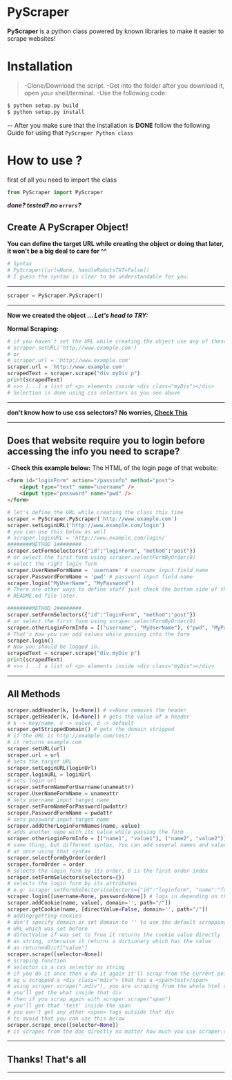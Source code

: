 # PyScraper

**PyScraper** is a python class powered by known libraries to make
it easier to scrape websites!

# Installation

>-Clone/Download the script.
-Get into the folder after you download it, open your shell/terminal.
-Use the following code:

```sh
$ python setup.py build
$ python setup.py install
```
-- After you make sure that the installation is **DONE** follow the following Guide for using that `PyScraper Python class`

How to use ?
============
first of all you need to import the class
```python
from PyScraper import PyScraper
```

***done? tested? no `errors`?***

**Create A PyScraper Object!**
--------------------------------
**You can define the target URL while creating the object or doing that later, it won't be a big deal to care for ^^**
```py
# Syntax
# PyScraper([url=None, handleRobotsTXT=False])
# I guess the syntax is clear to be understandable for you.
```
---------------------------------------------------------------------------
```python
scraper = PyScraper.PyScraper()
```
---------------------------------------------------------------------------
**Now we created the object ... _Let's head to TRY:_**

**Normal Scraping:**
```python
# if you haven't set the URL while creating the object use any of these
# scraper.setURL('http://www.example.com')
# or
# scraper.url = 'http://www.example.com'
scraper.url = 'http://www.example.com'
scrapedText = scraper.scrape("div.myDiv p")
print(scrapedText)
# >>> [...] a list of <p> elements inside <div class="myDiv"></div>
# Selection is done using css selectors as you see above
```
-------------------------------------------------------------------------
**don't know how to use css selectors? No worries, [Check This](https://www.w3schools.com/cssref/css_selectors.asp)**

---------------------------------------------------------------------------
Does that website require you to login before accessing the info you need to scrape?
-------------------------------------------------------------------------------
**- Check this example below:**
The HTML of the login page of that website:
```html
<form id="loginForm" action="/passinfo" method="post">
    <input type="text" name="username" />
    <input type="password" name="pwd" />
</form>
```
```python
# let's define the URL while creating the class this time
scraper = PyScraper.PyScraper('http://www.example.com')
scraper.setLoginURL('http://www.example.com/login')
# you can use this below as well
# scraper.loginURL = 'http://www.example.com/login/'
########METHOD 1########
scraper.setFormSelectors({"id":"loginForm", "method":"post"})
# or select the first form using scraper.selectFormByOrder(0)
# select the right login form
scraper.UserNameFormName = 'username' # username input field name
scraper.PasswordFormName = 'pwd' # password input field name
scraper.login("MyUserName", "MyPassword")
# There are other ways to define stuff just check the bottom side of this
# README.md file later.

########METHOD 2########
scraper.setFormSelectors({"id":"loginForm", "method":"post"})
# or select the first form using scraper.selectFormByOrder(0)
scraper.otherLoginFormInfo = [("username", "MyUserName"), ("pwd", "MyPassword")]
# That's how you can add values while passing into the form
scraper.login()
# Now you should be logged in.
scrapedText = scraper.scrape("div.myDiv p")
print(scrapedText)
# >>> [...] a list of <p> elements inside <div class="myDiv"></div>
```
-------------------------------------------------------------------------------
All Methods
-------------

```py
scraper.addHeader(k, [v=None]) # v=None removes the header
scraper.getHeader(k, [d=None]) # gets the value of a header
# k -> key/name, v -> value, d -> default
scraper.getStrippedDomain() # gets the domain stripped
# if the URL is http://example.com/test/
# it returns example.com
scraper.setURL(url) 
scraper.url = url
# sets the target URL
scraper.setLoginURL(loginUrl)
scraper.loginURL = loginUrl
# sets login url
scraper.setFormNameForUsername(unameattr)
scraper.UserNameFormName = unameattr
# sets username input target name
scraper.setFormNameForPassword(pwdattr)
scraper.PasswordFormName = pwdattr
# sets password input target name
scraper.addOtherLoginFormNames(name, value)
# adds another name with its value while passing the form
scraper.otherLoginFormInfo = [("name1", "value1"), ("name2", "value2")]
# same thing, but different syntax, You can add several names and values
# at once using that syntax
scraper.selectFormByOrder(order)
scraper.formOrder = order
# selects the login form by its order, 0 is the first order index
scraper.setFormSelectors(selectors={})
# selects the login form by its attributes
# e.g: scraper.setFormSelectors(selectors={"id":"loginform", "name":"form"})
scraper.login([username=None, password=None]) # logs in depending on the  given Info above
scraper.addCookie(name, value[, domain='', path="/"])
scraper.getCookie(name, [directValue=False, domain='', path="/"])
# adding/getting cookies
# don't specify domain or set domain to '' to use the default scrapping
# URL which was set before
# directValue if was set to True it returns the cookie value directly
# as string, otherwise it returns a dictionary which has the value
# as returnedDict["value"]
scraper.scrape([selector=None])
# scraping function
# selector is a css selector as string
# if you do it once then u do it again it'll scrap from the current point
# eg u scrapped a <div class="mdiv"> that has a <span>test</span>
# using scraper.scrape(".mdiv"), you are scraping from the whole html document
# you'll get the what inside that div
# then if you scrap again with scraper.scrape("span")
# you'll get that 'test' inside the span
# you won't get any other <span> tags outside that div
# to avoid that you can use this below
scraper.scrape_once([selector=None])
# it scrapes from the doc directly no matter how much you use scraper.scrape([selector=None])
```
-------------------------------------------------------------------------
Thanks! That's all
------------------
-------------------------------------------------------------------------
